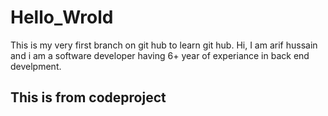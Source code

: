 # Hello_Wrold
This is my very first branch on git hub to learn git hub.
Hi,
I am arif hussain and i am a software developer having 6+ year of experiance in back end develpment.

## This is from codeproject 
